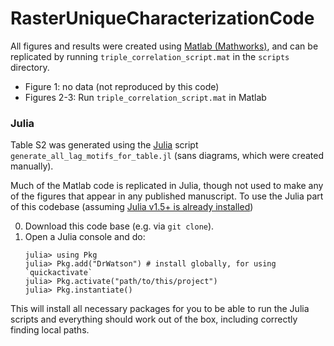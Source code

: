 # RasterUniqueCharacterizationCode

All figures and results were created using [Matlab (Mathworks)](https://www.mathworks.com/products/matlab.html), and can be replicated by running `triple_correlation_script.mat` in the `scripts` directory.

   - Figure 1: no data (not reproduced by this code)
   - Figures 2-3: Run `triple_correlation_script.mat` in Matlab

### Julia

Table S2 was generated using the [Julia](https://julialang.org/) script `generate_all_lag_motifs_for_table.jl` (sans diagrams, which were created manually). 

Much of the Matlab code is replicated in Julia, though not used to make any of the figures that appear in any published manuscript. To use the Julia part of this codebase (assuming [Julia v1.5+ is already installed](https://julialang.org/downloads/))

0. Download this code base (e.g. via `git clone`).
1. Open a Julia console and do:
   ```
   julia> using Pkg
   julia> Pkg.add("DrWatson") # install globally, for using `quickactivate`
   julia> Pkg.activate("path/to/this/project")
   julia> Pkg.instantiate()
   ```

This will install all necessary packages for you to be able to run the Julia scripts and
everything should work out of the box, including correctly finding local paths.
